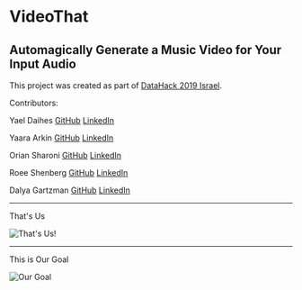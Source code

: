 # VideoThat

## Automagically Generate a Music Video for Your Input Audio

This project was created as part of [DataHack 2019 Israel](https://www.datahack.org.il/).

Contributors:

Yael Daihes       [GitHub](https://github.com/yooli3)   [LinkedIn](https://www.linkedin.com/in/yael-daihes/)

Yaara Arkin       [GitHub](https://github.com/yaarasegre)   [LinkedIn](https://www.linkedin.com/in/yaara-arkin-86706013/)

Orian Sharoni     [GitHub](https://github.com/Sharonio)   [LinkedIn](https://www.linkedin.com/in/orian-sharoni/)

Roee Shenberg     [GitHub](https://github.com/shenberg)   [LinkedIn](https://www.linkedin.com/in/roeeshenberg/)

Dalya Gartzman    [GitHub](https://github.com/DalyaG)   [LinkedIn](https://www.linkedin.com/in/dalya-gar/)


*********

That's Us

![That's Us!](../master/assets/thats_us.png)

*********

This is Our Goal

![Our Goal](../master/assets/our_goal.png)


